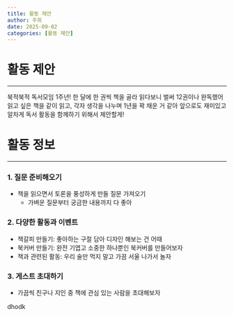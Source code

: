 ```yaml
---
title: 활동 제안
author: 주희
date: 2025-09-02
categories: [활동 제안]
---
```


# **활동 제안**
---
북적북적 독서모임 1주년!
한 달에 한 권씩 책을 골라 읽다보니 벌써 12권이나 완독했어
읽고 싶은 책을 같이 읽고, 각자 생각을 나누며 1년을 꽉 채운 거 같아
앞으로도 재미있고 알차게 독서 활동을 함께하기 위해서 제안할게!


# **활동 정보**
---
### 1. 질문 준비해오기
- 책을 읽으면서 토론을 풍성하게 만들 질문 가져오기
    - 가벼운 질문부터 궁금한 내용까지 다 좋아


### 2. 다양한 활동과 이벤트
- 책갈피 만들기: 좋아하는 구절 담아 디자인 해보는 건 어때
- 북커버 만들기: 완전 기엽고 소중한 하나뿐인 북커버를 만들어보자
- 책과 관련된 활동: 우리 술만 먹지 말고 가끔 서울 나가서 놀자


### 3. 게스트 초대하기
- 가끔씩 친구나 지인 중 책에 관심 있는 사람을 초대해보자


dhodk


